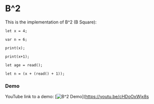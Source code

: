 # B^2
This is the implementation of B^2 (B Square):

```
let x = 4;

var n = 6;

print(x);

print(x+1);

let age = read();

let n = (x + (read() + 1));
```

### Demo
YouTube link to a demo:
[![B^2 Demo](https://img.youtube.com/vi/cHDoOxWjx8s/0.jpg)](https://youtu.be/cHDoOxWjx8s
